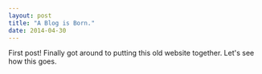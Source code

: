 ```yaml
---
layout: post
title: "A Blog is Born."
date: 2014-04-30
---
```


First post! Finally got around to putting this old website together. Let's see how this goes.